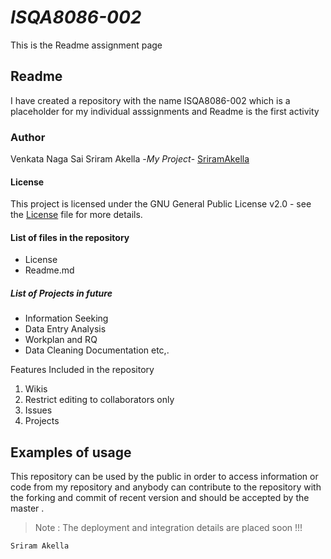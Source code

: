 # _ISQA8086-002_
This is the Readme assignment page

## Readme
I have created a repository with the name ISQA8086-002 which is a placeholder for my individual asssignments and Readme is the first activity

### Author
Venkata Naga Sai Sriram Akella -*My Project*- [SriramAkella](https://github.com/Sriramakella123/ISQA8086-002)

#### License
This project is licensed under the GNU General Public License v2.0 - see the [License](https://github.com/Sriramakella123/ISQA8086-002/blob/master/LICENSE) file for more details.

#### List of files in the repository
* License
* Readme.md

##### List of Projects in future
* Information Seeking
* Data Entry Analysis
* Workplan and RQ
* Data Cleaning Documentation etc,.

Features Included in the repository
1. Wikis
2. Restrict editing to collaborators only
3. Issues
4. Projects

## Examples of usage
This repository can be used by the public in order to access information or code from my repository and anybody can contribute to the repository with the forking and commit of recent version and should be accepted by the master .

>Note : The deployment and integration details are placed soon !!!

    Sriram Akella
